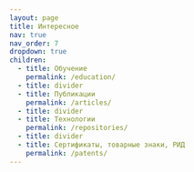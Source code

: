 ```yaml
---
layout: page
title: Интересное
nav: true
nav_order: 7
dropdown: true
children:
  - title: Обучение
    permalink: /education/
  - title: divider
  - title: Публикации
    permalink: /articles/
  - title: divider
  - title: Технологии
    permalink: /repositories/
  - title: divider
  - title: Сертификаты, товарные знаки, РИД
    permalink: /patents/
---
```

